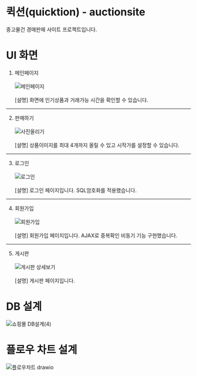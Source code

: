 # 퀵션(quicktion) - auctionsite
중고물건 경매판매 사이트 프로젝트입니다.

# UI 화면

1. 메인페이지<br/><br/> 
![메인페이지](https://user-images.githubusercontent.com/73810338/143728554-3d4a1396-9081-4760-a7f0-40c5c21c18c7.PNG)<br/><br/>
[설명] 화면에 인기상품과 거래가능 시간을 확인할 수 있습니다.

*** 

2. 판매하기<br/><br/> 
![사진올리기](https://user-images.githubusercontent.com/73810338/143728690-057b52d8-4756-4777-9b73-d17538f64348.PNG)<br/><br/>
[설명] 상품이미지를 최대 4개까지 올릴 수 있고 시작가를 설정할 수 있습니다. 

*** 

3. 로그인<br/><br/>
![로그인](https://user-images.githubusercontent.com/73810338/143728708-a33549b9-af4e-4002-9222-63d808959228.PNG)<br/><br/>
[설명] 로그인 페이지입니다. SQL암호화를 적용했습니다.

*** 

4. 회원가입<br/><br/>
![회원가입](https://user-images.githubusercontent.com/73810338/143728732-bba5c4ce-5e2a-456f-9c50-85547d5b68d9.PNG)<br/><br/>
[설명] 회원가입 페이지입니다. AJAX로 중복확인 비동기 기능 구현했습니다.

***

5. 게시판<br/><br/>
![게시판 상세보기](https://user-images.githubusercontent.com/73810338/143728755-60da8a2c-74f4-41c7-b80e-bfcc074c7ea3.PNG)<br/><br/>
[설명] 게시판 페이지입니다.

# DB 설계<br/>

![쇼핑몰 DB설계(4)](https://user-images.githubusercontent.com/73810338/143728920-315ada51-0e39-4ddb-acb6-87a88057577e.png)<br/>

# 플로우 차트 설계<br/>

![플로우차트 drawio](https://user-images.githubusercontent.com/73810338/143728934-25f11633-ae82-4e10-a261-b597a8a7c016.png)<br/>

